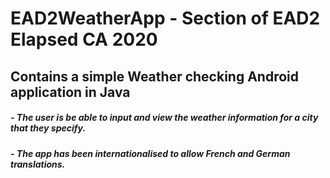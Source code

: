 # EAD2WeatherApp - Section of EAD2 Elapsed CA 2020
## Contains a simple Weather checking Android application in Java
##### - The user is be able to input and view the weather information for a city that they specify.
##### - The app has been internationalised to allow French and German translations.

